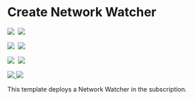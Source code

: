 # Create Network Watcher

<IMG SRC="https://azbotstorage.blob.core.windows.net/badges/101-networkwatcher-create/PublicLastTestDate.svg" />&nbsp;
<IMG SRC="https://azbotstorage.blob.core.windows.net/badges/101-networkwatcher-create/PublicDeployment.svg" />&nbsp;

<IMG SRC="https://azbotstorage.blob.core.windows.net/badges/101-networkwatcher-create/FairfaxLastTestDate.svg" />&nbsp;
<IMG SRC="https://azbotstorage.blob.core.windows.net/badges/101-networkwatcher-create/FairfaxDeployment.svg" />&nbsp;

<IMG SRC="https://azbotstorage.blob.core.windows.net/badges/101-networkwatcher-create/BestPracticeResult.svg" />&nbsp;
<IMG SRC="https://azbotstorage.blob.core.windows.net/badges/101-networkwatcher-create/CredScanResult.svg" />&nbsp;

<a href="https://portal.azure.com/#create/Microsoft.Template/uri/https%3A%2F%2Fraw.githubusercontent.com%2FAzure%2Fazure-quickstart-templates%2Fmaster%2F101-networkwatcher-create%2Fazuredeploy.json" target="_blank">
    <img src="http://azuredeploy.net/deploybutton.png"/>
</a>
<a href="http://armviz.io/#/?load=https%3A%2F%2Fraw.githubusercontent.com%2FAzure%2Fazure-quickstart-templates%2Fmaster%2F101-networkwatcher-create%2Fazuredeploy.json" target="_blank">
    <img src="http://armviz.io/visualizebutton.png"/>
</a>

This template deploys a Network Watcher in the subscription. 
